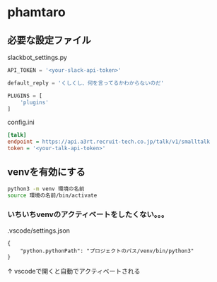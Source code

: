 # phamtaro
 
## 必要な設定ファイル

slackbot_settings.py  
```python
API_TOKEN = '<your-slack-api-token>'

default_reply = 'くしくし、何を言ってるかわからないのだ'

PLUGINS = [
    'plugins'
]
```

config.ini
```ini
[talk]
endpoint = https://api.a3rt.recruit-tech.co.jp/talk/v1/smalltalk
token = '<your-talk-api-token>'
```

## venvを有効にする
```bash
python3 -m venv 環境の名前
source 環境の名前/bin/activate
```

### いちいちvenvのアクティベートをしたくない。。。
.vscode/settings.json
```
{
    "python.pythonPath": "プロジェクトのパス/venv/bin/python3"
}
```
↑ vscodeで開くと自動でアクティベートされる